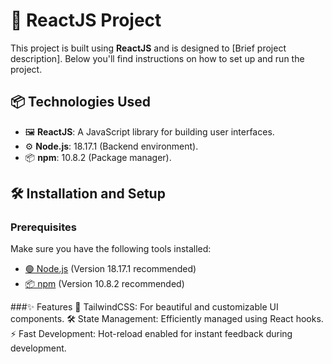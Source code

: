 # 🚀 ReactJS Project

This project is built using **ReactJS** and is designed to [Brief project description]. Below you'll find instructions on how to set up and run the project.

## 📦 Technologies Used

- 🖼️ **ReactJS**: A JavaScript library for building user interfaces.
- ⚙️ **Node.js**: 18.17.1 (Backend environment).
- 📦 **npm**: 10.8.2 (Package manager).

## 🛠️ Installation and Setup

### Prerequisites

Make sure you have the following tools installed:

- [🟢 Node.js](https://nodejs.org/) (Version 18.17.1 recommended)
- [📦 npm](https://www.npmjs.com/) (Version 10.8.2 recommended)


###✨ Features
🎨 TailwindCSS: For beautiful and customizable UI components.
🛠️ State Management: Efficiently managed using React hooks.
⚡ Fast Development: Hot-reload enabled for instant feedback during development.
